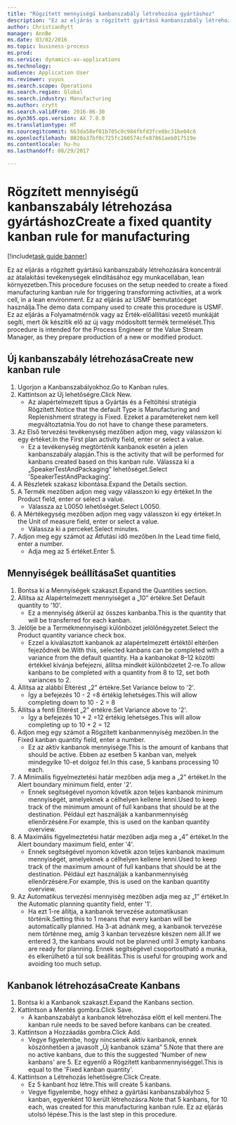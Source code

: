 ```yaml
--- 
title: "Rögzített mennyiségű kanbanszabály létrehozása gyártáshoz"
description: "Ez az eljárás a rögzített gyártású kanbanszabály létrehozására koncentrál az átalakítási tevékenységek elindításához egy munkacellában, lean környezetben."
author: ChristianRytt
manager: AnnBe
ms.date: 03/02/2016
ms.topic: business-process
ms.prod: 
ms.service: dynamics-ax-applications
ms.technology: 
audience: Application User
ms.reviewer: yuyus
ms.search.scope: Operations
ms.search.region: Global
ms.search.industry: Manufacturing
ms.author: crytt
ms.search.validFrom: 2016-06-30
ms.dyn365.ops.version: AX 7.0.0
ms.translationtype: HT
ms.sourcegitcommit: 663da58ef01b705c0c984fbfd3fce8bc31be04c6
ms.openlocfilehash: 8020a37bf0c725fc260574cfe87861aeb017519e
ms.contentlocale: hu-hu
ms.lasthandoff: 08/29/2017

---
```

# <a name="create-a-fixed-quantity-kanban-rule-for-manufacturing"></a><span data-ttu-id="030fb-103">Rögzített mennyiségű kanbanszabály létrehozása gyártáshoz</span><span class="sxs-lookup"><span data-stu-id="030fb-103">Create a fixed quantity kanban rule for manufacturing</span></span>

[!include[task guide banner](../../includes/task-guide-banner.md)]

<span data-ttu-id="030fb-104">Ez az eljárás a rögzített gyártású kanbanszabály létrehozására koncentrál az átalakítási tevékenységek elindításához egy munkacellában, lean környezetben.</span><span class="sxs-lookup"><span data-stu-id="030fb-104">This procedure focuses on the setup needed to create a fixed manufacturing kanban rule for triggering transforming activities, at a work cell, in a lean environment.</span></span> <span data-ttu-id="030fb-105">Ez az eljárás az USMF bemutatócéget használja.</span><span class="sxs-lookup"><span data-stu-id="030fb-105">The demo data company used to create this procedure is USMF.</span></span> <span data-ttu-id="030fb-106">Ez az eljárás a Folyamatmérnök vagy az Érték-előállítási vezető munkáját segíti, mert ők készítik elő az új vagy módosított termék termelését.</span><span class="sxs-lookup"><span data-stu-id="030fb-106">This procedure is intended for the Process Engineer or the Value Stream Manager, as they prepare production of a new or modified product.</span></span>


## <a name="create-new-kanban-rule"></a><span data-ttu-id="030fb-107">Új kanbanszabály létrehozása</span><span class="sxs-lookup"><span data-stu-id="030fb-107">Create new kanban rule</span></span>
1. <span data-ttu-id="030fb-108">Ugorjon a Kanbanszabályokhoz.</span><span class="sxs-lookup"><span data-stu-id="030fb-108">Go to Kanban rules.</span></span>
2. <span data-ttu-id="030fb-109">Kattintson az Új lehetőségre.</span><span class="sxs-lookup"><span data-stu-id="030fb-109">Click New.</span></span>
    * <span data-ttu-id="030fb-110">Az alapértelmezett típus a Gyártás és a Feltöltési stratégia Rögzített.</span><span class="sxs-lookup"><span data-stu-id="030fb-110">Notice that the default Type is Manufacturing and Replenishment strategy is Fixed.</span></span> <span data-ttu-id="030fb-111">Ezeket a paramétereket nem kell megváltoztatnia.</span><span class="sxs-lookup"><span data-stu-id="030fb-111">You do not have to change these parameters.</span></span>  
3. <span data-ttu-id="030fb-112">Az Első tervezési tevékenység mezőben adjon meg, vagy válasszon ki egy értéket.</span><span class="sxs-lookup"><span data-stu-id="030fb-112">In the First plan activity field, enter or select a value.</span></span>
    * <span data-ttu-id="030fb-113">Ez a tevékenység megtörténik kanbanok esetén a jelen kanbanszabály alapján.</span><span class="sxs-lookup"><span data-stu-id="030fb-113">This is the activity that will be performed for kanbans created based on this kanban rule.</span></span>  <span data-ttu-id="030fb-114">Válassza ki a „SpeakerTestAndPackaging” lehetőséget.</span><span class="sxs-lookup"><span data-stu-id="030fb-114">Select 'SpeakerTestAndPackaging'.</span></span>  
4. <span data-ttu-id="030fb-115">A Részletek szakasz kibontása.</span><span class="sxs-lookup"><span data-stu-id="030fb-115">Expand the Details section.</span></span>
5. <span data-ttu-id="030fb-116">A Termék mezőben adjon meg vagy válasszon ki egy értéket.</span><span class="sxs-lookup"><span data-stu-id="030fb-116">In the Product field, enter or select a value.</span></span>
    * <span data-ttu-id="030fb-117">Válassza az L0050 lehetőséget.</span><span class="sxs-lookup"><span data-stu-id="030fb-117">Select L0050.</span></span>  
6. <span data-ttu-id="030fb-118">A Mértékegység mezőben adjon meg vagy válasszon ki egy értéket.</span><span class="sxs-lookup"><span data-stu-id="030fb-118">In the Unit of measure field, enter or select a value.</span></span>
    * <span data-ttu-id="030fb-119">Válassza ki a perceket.</span><span class="sxs-lookup"><span data-stu-id="030fb-119">Select minutes.</span></span>  
7. <span data-ttu-id="030fb-120">Adjon meg egy számot az Átfutási idő mezőben.</span><span class="sxs-lookup"><span data-stu-id="030fb-120">In the Lead time field, enter a number.</span></span>
    * <span data-ttu-id="030fb-121">Adja meg az 5 értéket.</span><span class="sxs-lookup"><span data-stu-id="030fb-121">Enter 5.</span></span>  

## <a name="set-quantities"></a><span data-ttu-id="030fb-122">Mennyiségek beállítása</span><span class="sxs-lookup"><span data-stu-id="030fb-122">Set quantities</span></span>
1. <span data-ttu-id="030fb-123">Bontsa ki a Mennyiségek szakaszt.</span><span class="sxs-lookup"><span data-stu-id="030fb-123">Expand the Quantities section.</span></span>
2. <span data-ttu-id="030fb-124">Állítsa az Alapértelmezett mennyiséget a „10” értékre.</span><span class="sxs-lookup"><span data-stu-id="030fb-124">Set Default quantity to '10'.</span></span>
    * <span data-ttu-id="030fb-125">Ez a mennyiség átkerül az összes kanbanba.</span><span class="sxs-lookup"><span data-stu-id="030fb-125">This is the quantity that will be transferred for each kanban.</span></span>  
3. <span data-ttu-id="030fb-126">Jelölje be a Termékmennyiségi különbözet jelölőnégyzetet.</span><span class="sxs-lookup"><span data-stu-id="030fb-126">Select the Product quantity variance check box.</span></span>
    * <span data-ttu-id="030fb-127">Ezzel a kiválasztott kanbanok az alapértelmezett értéktől eltérően fejeződnek be.</span><span class="sxs-lookup"><span data-stu-id="030fb-127">With this, selected kanbans can be completed with a variance from the default quantity.</span></span>  <span data-ttu-id="030fb-128">Ha a kanbanokat 8–12 közötti értékkel kívánja befejezni, állítsa mindkét különbözetet 2-re.</span><span class="sxs-lookup"><span data-stu-id="030fb-128">To allow kanbans to be completed with a quantity from 8 to 12, set both variances to 2.</span></span>  
4. <span data-ttu-id="030fb-129">Állítsa az alábbi Eltérést „2” értékre.</span><span class="sxs-lookup"><span data-stu-id="030fb-129">Set Variance below to '2'.</span></span>
    * <span data-ttu-id="030fb-130">Így a befejezés 10 - 2 =8 értékig lehetséges.</span><span class="sxs-lookup"><span data-stu-id="030fb-130">This will allow completing down to 10 - 2 = 8</span></span>  
5. <span data-ttu-id="030fb-131">Állítsa a fenti Eltérést „2” értékre.</span><span class="sxs-lookup"><span data-stu-id="030fb-131">Set Variance above to '2'.</span></span>
    * <span data-ttu-id="030fb-132">Így a befejezés 10 + 2 =12 értékig lehetséges.</span><span class="sxs-lookup"><span data-stu-id="030fb-132">This will allow completing up to 10 + 2 = 12</span></span>  
6. <span data-ttu-id="030fb-133">Adjon meg egy számot a Rögzített kanbanmennyiség mezőben.</span><span class="sxs-lookup"><span data-stu-id="030fb-133">In the Fixed kanban quantity field, enter a number.</span></span>
    * <span data-ttu-id="030fb-134">Ez az aktív kanbanok mennyisége.</span><span class="sxs-lookup"><span data-stu-id="030fb-134">This is the amount of kanbans that should be active.</span></span> <span data-ttu-id="030fb-135">Ebben az esetben 5 kanban van, melyek mindegyike 10-et dolgoz fel.</span><span class="sxs-lookup"><span data-stu-id="030fb-135">In this case, 5 kanbans processing 10 each.</span></span>  
7. <span data-ttu-id="030fb-136">A Minimális figyelmeztetési határ mezőben adja meg a „2” értéket.</span><span class="sxs-lookup"><span data-stu-id="030fb-136">In the Alert boundary minimum field, enter '2'.</span></span>
    * <span data-ttu-id="030fb-137">Ennek segítségével nyomon követik azon teljes kanbanok minimum mennyiségét, amelyeknek a célhelyen kellene lenni.</span><span class="sxs-lookup"><span data-stu-id="030fb-137">Used to keep track of the minimum amount of full kanbans that should be at the destination.</span></span> <span data-ttu-id="030fb-138">Például ezt használják a kanbanmennyiség ellenőrzésére.</span><span class="sxs-lookup"><span data-stu-id="030fb-138">For example, this is used on the kanban quantity overview.</span></span>  
8. <span data-ttu-id="030fb-139">A Maximális figyelmeztetési határ mezőben adja meg a „4” értéket.</span><span class="sxs-lookup"><span data-stu-id="030fb-139">In the Alert boundary maximum field, enter '4'.</span></span>
    * <span data-ttu-id="030fb-140">Ennek segítségével nyomon követik azon teljes kanbanok maximum mennyiségét, amelyeknek a célhelyen kellene lenni.</span><span class="sxs-lookup"><span data-stu-id="030fb-140">Used to keep track of the maximum amount of full kanbans that should be at the destination.</span></span> <span data-ttu-id="030fb-141">Például ezt használják a kanbanmennyiség ellenőrzésére.</span><span class="sxs-lookup"><span data-stu-id="030fb-141">For example, this is used on the kanban quantity overview.</span></span>  
9. <span data-ttu-id="030fb-142">Az Automatikus tervezési mennyiség mezőben adja meg az „1” értéket.</span><span class="sxs-lookup"><span data-stu-id="030fb-142">In the Automatic planning quantity field, enter '1'.</span></span>
    * <span data-ttu-id="030fb-143">Ha ezt 1-re állítja, a kanbanok tervezése automatikusan történik.</span><span class="sxs-lookup"><span data-stu-id="030fb-143">Setting this to 1 means that every kanban will be automatically planned.</span></span>   <span data-ttu-id="030fb-144">Ha 3-at adnánk meg, a kanbanok tervezése nem történne meg, amíg 3 kanban tervezésre készen nem áll.</span><span class="sxs-lookup"><span data-stu-id="030fb-144">If we entered 3, the kanbans would not be planned until 3 empty kanbans are ready for planning.</span></span> <span data-ttu-id="030fb-145">Ennek segítségével csoportosítható a munka, és elkerülhető a túl sok beállítás.</span><span class="sxs-lookup"><span data-stu-id="030fb-145">This is useful for grouping work and avoiding too much setup.</span></span>  

## <a name="create-kanbans"></a><span data-ttu-id="030fb-146">Kanbanok létrehozása</span><span class="sxs-lookup"><span data-stu-id="030fb-146">Create Kanbans</span></span>
1. <span data-ttu-id="030fb-147">Bontsa ki a Kanbanok szakaszt.</span><span class="sxs-lookup"><span data-stu-id="030fb-147">Expand the Kanbans section.</span></span>
2. <span data-ttu-id="030fb-148">Kattintson a Mentés gombra.</span><span class="sxs-lookup"><span data-stu-id="030fb-148">Click Save.</span></span>
    * <span data-ttu-id="030fb-149">A kanbanszabályt a kanbanok létrehozása előtt el kell menteni.</span><span class="sxs-lookup"><span data-stu-id="030fb-149">The kanban rule needs to be saved before kanbans can be created.</span></span>  
3. <span data-ttu-id="030fb-150">Kattintson a Hozzáadás gombra.</span><span class="sxs-lookup"><span data-stu-id="030fb-150">Click Add.</span></span>
    * <span data-ttu-id="030fb-151">Vegye figyelembe, hogy nincsenek aktív kanbanok, ennek köszönhetően a javasolt „Új kanbanok száma” 5.</span><span class="sxs-lookup"><span data-stu-id="030fb-151">Note that there are no active kanbans, due to this the suggested 'Number of new kanbans' are 5.</span></span> <span data-ttu-id="030fb-152">Ez egyenlő a Rögzített kanbanmennyiséggel.</span><span class="sxs-lookup"><span data-stu-id="030fb-152">This is equal to the 'Fixed kanban quantity'.</span></span>  
4. <span data-ttu-id="030fb-153">Kattintson a Létrehozás lehetőségre.</span><span class="sxs-lookup"><span data-stu-id="030fb-153">Click Create.</span></span>
    * <span data-ttu-id="030fb-154">Ez 5 kanbant hoz létre.</span><span class="sxs-lookup"><span data-stu-id="030fb-154">This will create 5 kanbans.</span></span>  
    * <span data-ttu-id="030fb-155">Vegye figyelembe, hogy ehhez a gyártási kanbanszabályhoz 5 kanban, egyenként 10 került létrehozásra.</span><span class="sxs-lookup"><span data-stu-id="030fb-155">Note that 5 kanbans, for 10 each, was created for this manufacturing kanban rule.</span></span> <span data-ttu-id="030fb-156">Ez az eljárás utolsó lépése.</span><span class="sxs-lookup"><span data-stu-id="030fb-156">This is the last step in this procedure.</span></span>  


